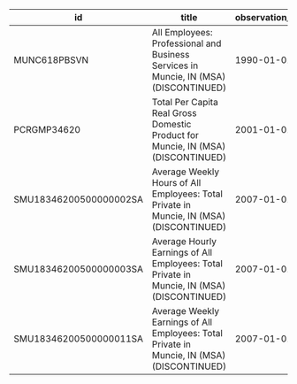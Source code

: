 | id                     | title                                                                                      | observation_start   | observation_end   |
|------------------------|--------------------------------------------------------------------------------------------|---------------------|-------------------|
| MUNC618PBSVN           | All Employees: Professional and Business Services in Muncie, IN (MSA) (DISCONTINUED)       | 1990-01-01          | 2009-12-01        |
| PCRGMP34620            | Total Per Capita Real Gross Domestic Product for Muncie, IN (MSA) (DISCONTINUED)           | 2001-01-01          | 2017-01-01        |
| SMU18346200500000002SA | Average Weekly Hours of All Employees: Total Private in Muncie, IN (MSA) (DISCONTINUED)    | 2007-01-01          | 2022-03-01        |
| SMU18346200500000003SA | Average Hourly Earnings of All Employees: Total Private in Muncie, IN (MSA) (DISCONTINUED) | 2007-01-01          | 2022-03-01        |
| SMU18346200500000011SA | Average Weekly Earnings of All Employees: Total Private in Muncie, IN (MSA) (DISCONTINUED) | 2007-01-01          | 2022-03-01        |